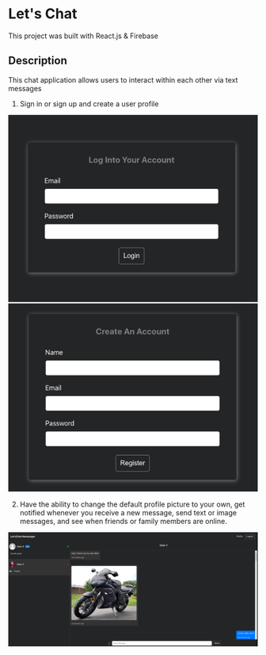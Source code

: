 # Let's Chat 

This project was built with React.js & Firebase

## Description

This chat application allows users to interact within each other via text messages

1. Sign in or sign up and create a user profile

![sign up](README-images/login_example.png)
![sign up](README-images/register_example.png)


2. Have the ability to change the default profile picture to your own, get notified whenever you receive a new message, send text or image messages, and see when friends or family members are online.

![layout](README-images/layout_example.png)


   

